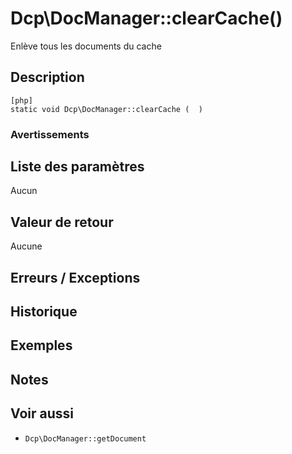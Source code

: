 # Dcp\DocManager::clearCache() 

<div class="short-description">
Enlève tous les documents du cache
</div>
<!--
<div class="applicability">
Obsolète depuis #.#.#
</div>
-->

## Description 

    [php]
    static void Dcp\DocManager::clearCache (  )


### Avertissements 


## Liste des paramètres 

 Aucun


## Valeur de retour 

Aucune

## Erreurs / Exceptions 


## Historique 


## Exemples 


## Notes 


## Voir aussi 

*   `Dcp\DocManager::getDocument`